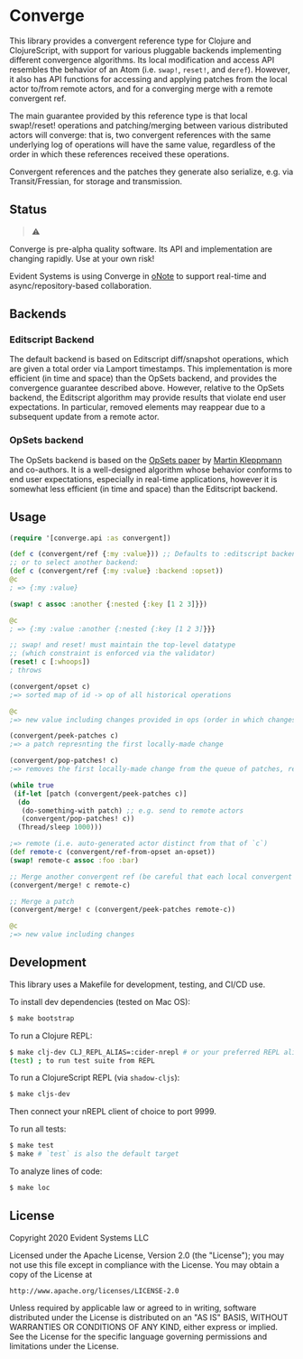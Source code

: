 # Converge

This library provides a convergent reference type for Clojure and
ClojureScript, with support for various pluggable backends
implementing different convergence algorithms. Its local modification
and access API resembles the behavior of an Atom (i.e. `swap!`,
`reset!`, and `deref`).  However, it also has API functions for
accessing and applying patches from the local actor to/from remote
actors, and for a converging merge with a remote convergent ref.

The main guarantee provided by this reference type is that local
swap!/reset! operations and patching/merging between various
distributed actors will converge: that is, two convergent references
with the same underlying log of operations will have the same value,
regardless of the order in which these references received these
operations.

Convergent references and the patches they generate also serialize,
e.g. via Transit/Fressian, for storage and transmission.

## Status

> :warning:

Converge is pre-alpha quality software. Its API and implementation are
changing rapidly. Use at your own risk!

Evident Systems is using Converge in [oNote](https://onote.com) to
support real-time and async/repository-based collaboration.

## Backends

### Editscript Backend

The default backend is based on Editscript diff/snapshot operations,
which are given a total order via Lamport timestamps.  This
implementation is more efficient (in time and space) than the OpSets
backend, and provides the convergence guarantee described above.
However, relative to the OpSets backend, the Editscript algorithm may
provide results that violate end user expectations.  In particular,
removed elements may reappear due to a subsequent update from a remote
actor.

### OpSets backend

The OpSets backend is based on the [OpSets
paper](https://arxiv.org/pdf/1805.04263.pdf) by [Martin
Kleppmann](https://github.com/ept) and co-authors.  It is a
well-designed algorithm whose behavior conforms to end user
expectations, especially in real-time applications, however it is
somewhat less efficient (in time and space) than the Editscript
backend.

## Usage

``` clj
(require '[converge.api :as convergent])

(def c (convergent/ref {:my :value})) ;; Defaults to :editscript backend
;; or to select another backend:
(def c (convergent/ref {:my :value} :backend :opset))
@c
; => {:my :value}

(swap! c assoc :another {:nested {:key [1 2 3]}})

@c
; => {:my :value :another {:nested {:key [1 2 3]}}}

;; swap! and reset! must maintain the top-level datatype
;; (which constraint is enforced via the validator)
(reset! c [:whoops])
; throws

(convergent/opset c)
;=> sorted map of id -> op of all historical operations

@c
;=> new value including changes provided in ops (order in which changes applied doesn't matter)

(convergent/peek-patches c)
;=> a patch represnting the first locally-made change

(convergent/pop-patches! c)
;=> removes the first locally-made change from the queue of patches, returning the new queue

(while true
 (if-let [patch (convergent/peek-patches c)]
  (do
   (do-something-with patch) ;; e.g. send to remote actors
   (convergent/pop-patches! c))
  (Thread/sleep 1000)))

;=> remote (i.e. auto-generated actor distinct from that of `c`)
(def remote-c (convergent/ref-from-opset an-opset))
(swap! remote-c assoc :foo :bar)

;; Merge another convergent ref (be careful that each local convergent ref has a unique actor!)
(convergent/merge! c remote-c)

;; Merge a patch
(convergent/merge! c (convergent/peek-patches remote-c))

@c
;=> new value including changes
```

## Development

This library uses a Makefile for development, testing, and CI/CD use.

To install dev dependencies (tested on Mac OS):

``` bash
$ make bootstrap
```

To run a Clojure REPL:

``` bash
$ make clj-dev CLJ_REPL_ALIAS=:cider-nrepl # or your preferred REPL alias
(test) ; to run test suite from REPL
```

To run a ClojureScript REPL (via `shadow-cljs`):

``` bash
$ make cljs-dev
```

Then connect your nREPL client of choice to port 9999.

To run all tests:

``` bash
$ make test
$ make # `test` is also the default target
```

To analyze lines of code:

``` bash
$ make loc
```

## License

Copyright 2020 Evident Systems LLC

Licensed under the Apache License, Version 2.0 (the "License");
you may not use this file except in compliance with the License.
You may obtain a copy of the License at

    http://www.apache.org/licenses/LICENSE-2.0

Unless required by applicable law or agreed to in writing, software
distributed under the License is distributed on an "AS IS" BASIS,
WITHOUT WARRANTIES OR CONDITIONS OF ANY KIND, either express or implied.
See the License for the specific language governing permissions and
limitations under the License.
